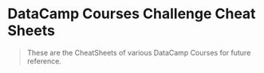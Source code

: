 # DataCamp Courses Challenge Cheat Sheets

> These are the CheatSheets of various DataCamp Courses for future reference.